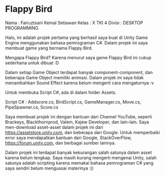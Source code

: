 # Flappy Bird

Nama : Fairuztsani Kemal Setiawan
Kelas : X TKI 4
Divisi : DESKTOP PROGRAMMING

Halo, ini adalah projek pertama yang berhasil saya buat di Unity Game Engine   menggunakan bahasa pemrograman C#. Dalam projek ini saya membuat game yang bernama Flappy Bird.

Mengapa Flappy Bird?
Karena menurut saya game Flappy Bird ini cukup sederhana untuk dibuat :D

Dalam setiap Game Object terdapat banyak component-component, dan beberapa Game Object memiliki animasi. Dalam projek ini saya tidak menambahkan Sound Effect karena belum mengerti cara mengaturnya :v

Untuk membuka Script C#, ada di dalam folder Assets.

Script C# : 
Addscore.cs, 
BirdScript.cs, 
GameManager.cs, 
Move.cs, 
PipeSpawner.cs, 
Score.cs

Saya membuat projek ini dengan bantuan dari Channel YouTube, seperti Brackeys, Blackthornprod, Valem, Kajew Developer, dan lain-lain.
Saya men-download asset-asset dalam projek ini dari https://assetstore.unity.com, dan beberapa dari Google.
Untuk memperbaiki error saya mendapatkan bantuan dari Google, StackOverFlow, https://forum.unity.com, dan berbagai sumber lainnya.

Dalam projek ini terdapat banyak kekurangan salah satunya dalam asset karena belum lengkap.
Saya masih kurang mengerti mengenai Unity, salah satunya adalah scripting karena memakai bahasa pemrograman C# yang saya sendiri belum menguasai materinya :))

